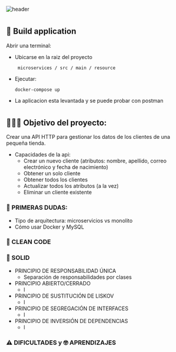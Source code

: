 

![header](https://capsule-render.vercel.app/api?text=Api%Rest%!&fontColor=d6ace6 )
#
## 🔨 Build application 
Abrir una terminal:

- Ubicarse en la raiz del proyecto 
  ```
   microservices / src / main / resource 
   ```
- Ejecutar:
  ```
  docker-compose up
  ```
 - La aplicacion esta levantada y se puede probar con postman

#
## 👩🏽‍💻 Objetivo del proyecto:
 Crear una API HTTP para gestionar los datos de los clientes de una pequeña tienda.
  - Capacidades de la api: 
    - Crear un nuevo cliente (atributos: nombre, apellido, correo electrónico y fecha de nacimiento)
    - Obtener un solo cliente 
    - Obtener todos los clientes 
    - Actualizar todos los atributos (a la vez) 
    - Eliminar un cliente existente 

### 🤔 PRIMERAS DUDAS:
 - Tipo de arquitectura: microservicios vs monolito 
 - Cómo usar Docker y MySQL

### 🧹 CLEAN CODE

### 📖 SOLID 

  - PRINCIPIO DE RESPONSABILIDAD ÚNICA 
      - Separación de responsabilidades por clases    
  - PRINCIPIO ABIERTO/CERRADO
      - l
  - PRINCIPIO DE SUSTITUCIÓN DE LISKOV
      - l
  - PRINCIPIO DE SEGREGACIÓN DE INTERFACES
      - l
  - PRINCIPIO DE INVERSIÓN DE DEPENDENCIAS
    - l

### ⚠️ DIFICULTADES y 🤓 APRENDIZAJES
















